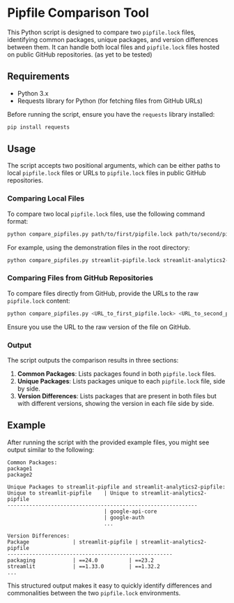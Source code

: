 # Pipfile Comparison Tool

This Python script is designed to compare two `pipfile.lock` files, identifying common packages, unique packages, and version differences between them. It can handle both local files and `pipfile.lock` files hosted on public GitHub repositories. (as yet to be tested)

## Requirements

- Python 3.x
- Requests library for Python (for fetching files from GitHub URLs)

Before running the script, ensure you have the `requests` library installed:

```bash
pip install requests
```

## Usage

The script accepts two positional arguments, which can be either paths to local `pipfile.lock` files or URLs to `pipfile.lock` files in public GitHub repositories.

### Comparing Local Files

To compare two local `pipfile.lock` files, use the following command format:

```bash
python compare_pipfiles.py path/to/first/pipfile.lock path/to/second/pipfile.lock
```

For example, using the demonstration files in the root directory:

```bash
python compare_pipfiles.py streamlit-pipfile.lock streamlit-analytics2-pipfile.lock
```

### Comparing Files from GitHub Repositories

To compare files directly from GitHub, provide the URLs to the raw `pipfile.lock` content:

```bash
python compare_pipfiles.py <URL_to_first_pipfile.lock> <URL_to_second_pipfile.lock>
```

Ensure you use the URL to the raw version of the file on GitHub.

### Output

The script outputs the comparison results in three sections:

1. **Common Packages**: Lists packages found in both `pipfile.lock` files.
2. **Unique Packages**: Lists packages unique to each `pipfile.lock` file, side by side.
3. **Version Differences**: Lists packages that are present in both files but with different versions, showing the version in each file side by side.

## Example

After running the script with the provided example files, you might see output similar to the following:

```
Common Packages:
package1
package2

Unique Packages to streamlit-pipfile and streamlit-analytics2-pipfile:
Unique to streamlit-pipfile    | Unique to streamlit-analytics2-pipfile
-------------------------------------------------------------
                               | google-api-core
                               | google-auth
                               ...

Version Differences:
Package              | streamlit-pipfile | streamlit-analytics2-pipfile
-----------------------------------------------------
packaging            | ==24.0          | ==23.2
streamlit            | ==1.33.0        | ==1.32.2
...
```

This structured output makes it easy to quickly identify differences and commonalities between the two `pipfile.lock` environments.